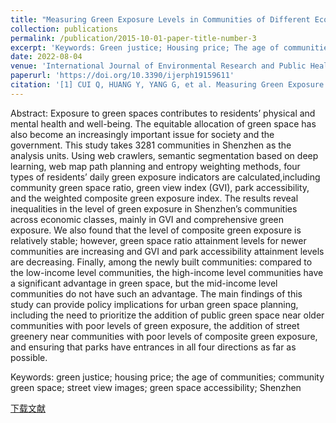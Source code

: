 ```yaml
---
title: "Measuring Green Exposure Levels in Communities of Different Economic Levels at Different Completion Periods: Through the Lens of Social Equity"
collection: publications
permalink: /publication/2015-10-01-paper-title-number-3
excerpt: 'Keywords: Green justice; Housing price; The age of communities; Community green space; Street view images; Green space accessibility; Shenzhen'
date: 2022-08-04
venue: 'International Journal of Environmental Research and Public Health'
paperurl: 'https://doi.org/10.3390/ijerph19159611'
citation: '[1] CUI Q, HUANG Y, YANG G, et al. Measuring Green Exposure Levels in Communities of Different Economic Levels at Different Completion Periods: Through the Lens of Social Equity [J]. International Journal of Environmental Research and Public Health, 2022, 19(15): 9611.'
---
```

Abstract: Exposure to green spaces contributes to residents’ physical and mental health and well-being. The equitable allocation of green space has also become an increasingly important issue for society and the government. This study takes 3281 communities in Shenzhen as the analysis units. Using web crawlers, semantic segmentation based on deep learning, web map path planning and entropy weighting methods, four types of residents’ daily green exposure indicators are calculated,including community green space ratio, green view index (GVI), park accessibility, and the weighted composite green exposure index. The results reveal inequalities in the level of green exposure in Shenzhen’s communities across economic classes, mainly in GVI and comprehensive green exposure. We also found that the level of composite green exposure is relatively stable; however, green space ratio attainment levels for newer communities are increasing and GVI and park accessibility attainment levels are decreasing. Finally, among the newly built communities: compared to the low-income level communities, the high-income level communities have a significant advantage in green space, but the mid-income level communities do not have such an advantage. The main findings of this study can provide policy implications for urban green space planning, including the need to prioritize the addition of public green space near older communities with poor levels of green exposure, the addition of street greenery near communities with poor levels of composite green exposure, and ensuring that parks have entrances in all four directions as far as possible.

Keywords: green justice; housing price; the age of communities; community green space; street view images; green space accessibility; Shenzhen

[下载文献](https://www.mdpi.com/1660-4601/19/15/9611/pdf?version=1659612888)
